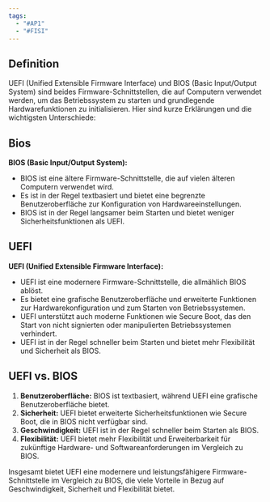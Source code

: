 ```yaml
---
tags:
  - "#AP1"
  - "#FISI"
---
```


## Definition
UEFI (Unified Extensible Firmware Interface) und BIOS (Basic Input/Output System) sind beides Firmware-Schnittstellen, die auf Computern verwendet werden, um das Betriebssystem zu starten und grundlegende Hardwarefunktionen zu initialisieren. Hier sind kurze Erklärungen und die wichtigsten Unterschiede:

## Bios
**BIOS (Basic Input/Output System):**

- BIOS ist eine ältere Firmware-Schnittstelle, die auf vielen älteren Computern verwendet wird.
- Es ist in der Regel textbasiert und bietet eine begrenzte Benutzeroberfläche zur Konfiguration von Hardwareeinstellungen.
- BIOS ist in der Regel langsamer beim Starten und bietet weniger Sicherheitsfunktionen als UEFI.

## UEFI
**UEFI (Unified Extensible Firmware Interface):**

- UEFI ist eine modernere Firmware-Schnittstelle, die allmählich BIOS ablöst.
- Es bietet eine grafische Benutzeroberfläche und erweiterte Funktionen zur Hardwarekonfiguration und zum Starten von Betriebssystemen.
- UEFI unterstützt auch moderne Funktionen wie Secure Boot, das den Start von nicht signierten oder manipulierten Betriebssystemen verhindert.
- UEFI ist in der Regel schneller beim Starten und bietet mehr Flexibilität und Sicherheit als BIOS.

## UEFI vs. BIOS
1. **Benutzeroberfläche:** BIOS ist textbasiert, während UEFI eine grafische Benutzeroberfläche bietet.
2. **Sicherheit:** UEFI bietet erweiterte Sicherheitsfunktionen wie Secure Boot, die in BIOS nicht verfügbar sind.
3. **Geschwindigkeit:** UEFI ist in der Regel schneller beim Starten als BIOS.
4. **Flexibilität:** UEFI bietet mehr Flexibilität und Erweiterbarkeit für zukünftige Hardware- und Softwareanforderungen im Vergleich zu BIOS.

Insgesamt bietet UEFI eine modernere und leistungsfähigere Firmware-Schnittstelle im Vergleich zu BIOS, die viele Vorteile in Bezug auf Geschwindigkeit, Sicherheit und Flexibilität bietet.